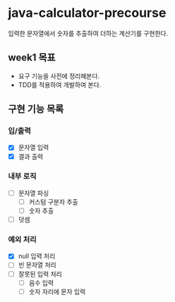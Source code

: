 # java-calculator-precourse

입력한 문자열에서 숫자를 추출하여 더하는 계산기를 구현한다.

## week1 목표

- 요구 기능을 사전에 정리해본다.
- TDD를 적용하여 개발하여 본다.

## 구현 기능 목록

### 입/출력

- [x] 문자열 입력
- [x] 결과 출력

### 내부 로직

- [ ] 문자열 파싱
    - [ ] 커스텀 구분자 추출
    - [ ] 숫자 추출
- [ ] 덧셈

### 예외 처리

- [x] null 입력 처리
- [ ] 빈 문자열 처리
- [ ] 잘못된 입력 처리
    - [ ] 음수 입력
    - [ ] 숫자 자리에 문자 입력
